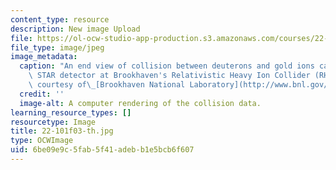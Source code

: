 ```yaml
---
content_type: resource
description: New image Upload
file: https://ol-ocw-studio-app-production.s3.amazonaws.com/courses/22-101-applied-nuclear-physics-fall-2003/6be09e9c5fab5f41adebb1e5bcb6f607_22-101f03-th.jpg
file_type: image/jpeg
image_metadata:
  caption: "An end view of collision between deuterons and gold ions captured by the\
    \ STAR detector at Brookhaven's Relativistic Heavy Ion Collider (RHIC). (Image\
    \ courtesy of\_[Brookhaven National Laboratory](http://www.bnl.gov/).)"
  credit: ''
  image-alt: A computer rendering of the collision data.
learning_resource_types: []
resourcetype: Image
title: 22-101f03-th.jpg
type: OCWImage
uid: 6be09e9c-5fab-5f41-adeb-b1e5bcb6f607
---
```

